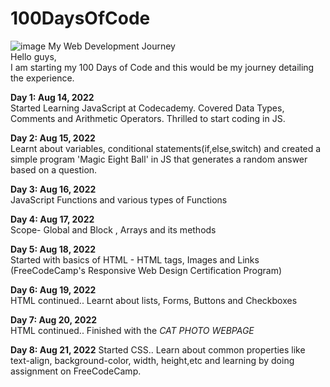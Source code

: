 # 100DaysOfCode


![image](https://user-images.githubusercontent.com/52693736/184680745-3add45be-dfe4-49a8-902d-dc23c3c68a47.png) 
My Web Development Journey  
Hello guys,   
I am starting my 100 Days of Code and this would be my journey detailing the experience.    


<b>Day 1: Aug 14, 2022</b>   
Started Learning JavaScript at Codecademy. Covered Data Types, Comments and Arithmetic Operators. Thrilled to start coding in JS. 

<b>Day 2: Aug 15, 2022</b>   
Learnt about variables, conditional statements(if,else,switch) and created a simple program 'Magic Eight Ball' in JS that generates a random answer based on a question.

<b>Day 3: Aug 16, 2022</b>   
JavaScript Functions and various types of Functions

<b>Day 4: Aug 17, 2022</b>   
Scope- Global and Block , Arrays and its methods

<b>Day 5: Aug 18, 2022</b>  
Started with basics of HTML - HTML tags, Images and Links (FreeCodeCamp's Responsive Web Design Certification Program)

<b>Day 6: Aug 19, 2022</b>  
HTML continued.. Learnt about lists, Forms, Buttons and Checkboxes

<b>Day 7: Aug 20, 2022</b>  
HTML continued.. Finished with the <em>CAT PHOTO WEBPAGE</em>

<b>Day 8: Aug 21, 2022</b>
Started CSS.. Learn about common properties like text-align, background-color, width, height,etc and learning by doing assignment on FreeCodeCamp.
